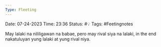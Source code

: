 ```yaml
---
Type: Fleeting
---
```

Date: 07-24-2023
Time: 23:36
Status: #💡 
Tags: #Feetingnotes 

May lalaki na nililigawan na babae, pero may rival siya na lalaki, in the end nakatuluyan yung lalaki at yung rival niya. 
